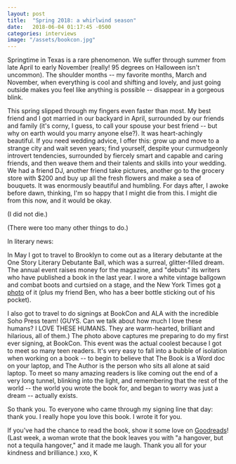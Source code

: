 ```yaml
---
layout: post
title:  "Spring 2018: a whirlwind season"
date:   2018-06-04 01:17:45 -0500
categories: interviews
image: "/assets/bookcon.jpg"
---
```

Springtime in Texas is a rare phenomenon. We suffer through summer from late April to early November (really! 95 degrees on Halloween isn't uncommon). The shoulder months -- my favorite months, March and November, when everything is cool and shifting and lovely, and just going outside makes you feel like anything is possible -- disappear in a gorgeous blink.

This spring slipped through my fingers even faster than most. My best friend and I got married in our backyard in April, surrounded by our friends and family (it's corny, I guess, to call your spouse your best friend -- but why on earth would you marry anyone else?). It was heart-achingly beautiful. If you need wedding advice, I offer this: grow up and move to a strange city and wait seven years; find yourself, despite your curmudgeonly introvert tendencies, surrounded by fiercely smart and capable and caring friends, and then weave them and their talents and skills into your wedding. We had a friend DJ, another friend take pictures, another go to the grocery store with $200 and buy up all the fresh flowers and make a sea of bouquets. It was enormously beautiful and humbling. For days after, I awoke before dawn, thinking, I'm so happy that I might die from this. I might die from this now, and it would be okay.

(I did not die.)

(There were too many other things to do.)

In literary news:

In May I got to travel to Brooklyn to come out as a literary debutante at the One Story Literary Debutante Ball, which was a surreal, glitter-filled dream. The annual event raises money for the magazine, and "debuts" its writers who have published a book in the last year. I wore a white vintage ballgown and combat boots and curtsied on a stage, and the New York Times got [a photo][nyt] of it (plus my friend Ben, who has a beer bottle sticking out of his pocket).

I also got to travel to do signings at BookCon and ALA with the incredible Soho Press team! (GUYS. Can we talk about how much I love these humans? I LOVE THESE HUMANS. They are warm-hearted, brilliant and hilarious, all of them.) The photo above captures me preparing to do my first ever signing, at BookCon. This event was the actual coolest because I got to meet so many teen readers. It's very easy to fall into a bubble of isolation when working on a book -- to begin to believe that The Book is a Word doc on your laptop, and The Author is the person who sits all alone at said laptop. To meet so many amazing readers is like coming out the end of a very long tunnel, blinking into the light, and remembering that the rest of the world -- the world you wrote the book for, and began to worry was just a dream -- actually exists.

So thank you. To everyone who came through my signing line that day: thank you. I really hope you love this book. I wrote it for you.

If you've had the chance to read the book, show it some love on [Goodreads][holegoodreads]! (Last week, a woman wrote that the book leaves you with "a hangover, but not a tequila hangover," and it made me laugh. Thank you all for your kindness and brilliance.) xxo, K


[nyt]: https://www.nytimes.com/2018/06/15/books/literary-parties-book-expo.html
[holegoodreads]: https://www.goodreads.com/book/show/32827157-hole-in-the-middle